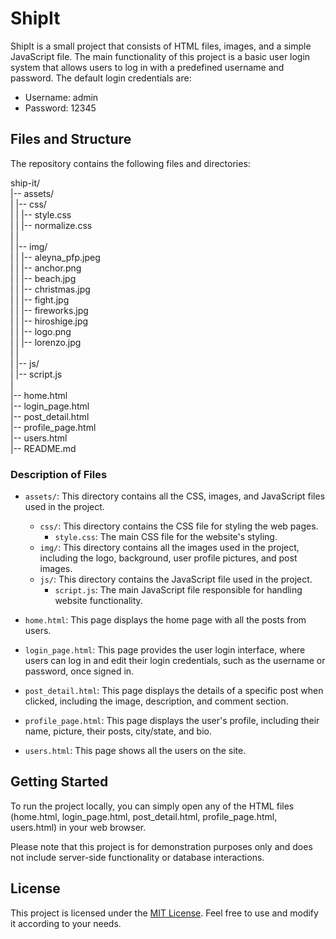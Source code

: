 # ShipIt

ShipIt is a small project that consists of HTML files, images, and a simple JavaScript file. The main functionality of this project is a basic user login system that allows users to log in with a predefined username and password. The default login credentials are:

- Username: admin
- Password: 12345

## Files and Structure

The repository contains the following files and directories:

ship-it/  
|-- assets/  
| |-- css/  
| | |-- style.css  
| | |-- normalize.css  
| |  
| |-- img/  
| | |-- aleyna_pfp.jpeg  
| | |-- anchor.png  
| | |-- beach.jpg  
| | |-- christmas.jpg  
| | |-- fight.jpg  
| | |-- fireworks.jpg  
| | |-- hiroshige.jpg  
| | |-- logo.png  
| | |-- lorenzo.jpg  
| |  
| |-- js/  
| |-- script.js  
|  
|-- home.html  
|-- login_page.html  
|-- post_detail.html  
|-- profile_page.html  
|-- users.html  
|-- README.md  

### Description of Files

- `assets/`: This directory contains all the CSS, images, and JavaScript files used in the project.
    - `css/`: This directory contains the CSS file for styling the web pages.
        - `style.css`: The main CSS file for the website's styling.
    - `img/`: This directory contains all the images used in the project, including the logo, background, user profile pictures, and post images.
    - `js/`: This directory contains the JavaScript file used in the project.
        - `script.js`: The main JavaScript file responsible for handling website functionality.
        
- `home.html`: This page displays the home page with all the posts from users.

- `login_page.html`: This page provides the user login interface, where users can log in and edit their login credentials, such as the username or password, once signed in.

- `post_detail.html`: This page displays the details of a specific post when clicked, including the image, description, and comment section.

- `profile_page.html`: This page displays the user's profile, including their name, picture, their posts, city/state, and bio.

- `users.html`: This page shows all the users on the site.

## Getting Started

To run the project locally, you can simply open any of the HTML files (home.html, login_page.html, post_detail.html, profile_page.html, users.html) in your web browser.

Please note that this project is for demonstration purposes only and does not include server-side functionality or database interactions.

## License

This project is licensed under the [MIT License](LICENSE). Feel free to use and modify it according to your needs.





